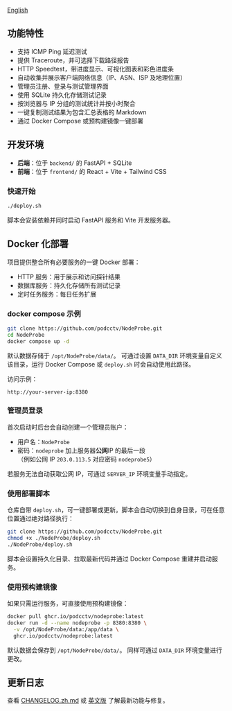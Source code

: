 [English](README.md)

## 功能特性

- 支持 ICMP Ping 延迟测试
- 提供 Traceroute，并可选择下载路径报告
- HTTP Speedtest，带进度显示、可视化图表和彩色进度条
- 自动收集并展示客户端网络信息（IP、ASN、ISP 及地理位置）
- 管理员注册、登录与测试管理界面
- 使用 SQLite 持久化存储测试记录
- 按浏览器与 IP 分组的测试统计并按小时聚合
- 一键复制测试结果为包含汇总表格的 Markdown
- 通过 Docker Compose 或预构建镜像一键部署

## 开发环境

- **后端**：位于 `backend/` 的 FastAPI + SQLite
- **前端**：位于 `frontend/` 的 React + Vite + Tailwind CSS

### 快速开始

```bash
./deploy.sh
```

脚本会安装依赖并同时启动 FastAPI 服务和 Vite 开发服务器。

## Docker 化部署

项目提供整合所有必要服务的一键 Docker 部署：

- HTTP 服务：用于展示和访问探针结果
- 数据库服务：持久化存储所有测试记录
- 定时任务服务：每日任务扩展

### docker compose 示例

```bash
git clone https://github.com/podcctv/NodeProbe.git
cd NodeProbe
docker compose up -d
```

默认数据存储于 `/opt/NodeProbe/data/`。
可通过设置 `DATA_DIR` 环境变量自定义该目录，运行 Docker Compose 或
`deploy.sh` 时会自动使用此路径。

访问示例：

```
http://your-server-ip:8380
```

### 管理员登录

首次启动时后台会自动创建一个管理员账户：

- 用户名：`NodeProbe`
- 密码：`nodeprobe` 加上服务器**公网**IP 的最后一段  
  （例如公网 IP `203.0.113.5` 对应密码 `nodeprobe5`）

若服务无法自动获取公网 IP，可通过 `SERVER_IP` 环境变量手动指定。

### 使用部署脚本

仓库自带 `deploy.sh`，可一键部署或更新。脚本会自动切换到自身目录，可在任意位置通过绝对路径执行：

```bash
git clone https://github.com/podcctv/NodeProbe.git
chmod +x ./NodeProbe/deploy.sh
./NodeProbe/deploy.sh
```

脚本会设置持久化目录、拉取最新代码并通过 Docker Compose 重建并启动服务。

### 使用预构建镜像

如果只需运行服务，可直接使用预构建镜像：

```bash
docker pull ghcr.io/podcctv/nodeprobe:latest
docker run -d --name nodeprobe -p 8380:8380 \
  -v /opt/NodeProbe/data:/app/data \
  ghcr.io/podcctv/nodeprobe:latest
```

默认数据会保存到 `/opt/NodeProbe/data/`。
同样可通过 `DATA_DIR` 环境变量进行更改。

## 更新日志

查看 [CHANGELOG.zh.md](CHANGELOG.zh.md) 或 [英文版](CHANGELOG.md) 了解最新功能与修复。

